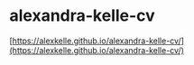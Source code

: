 # alexandra-kelle-cv

[https://alexkelle.github.io/alexandra-kelle-cv/](https://alexkelle.github.io/alexandra-kelle-cv/)
